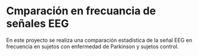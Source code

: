 # Cmparación en frecuancia de señales EEG
En este proyecto se realiza una comparación estadística de la señal EEG en frecuencia en sujetos con enfermedad de Parkinson y sujetos control.
